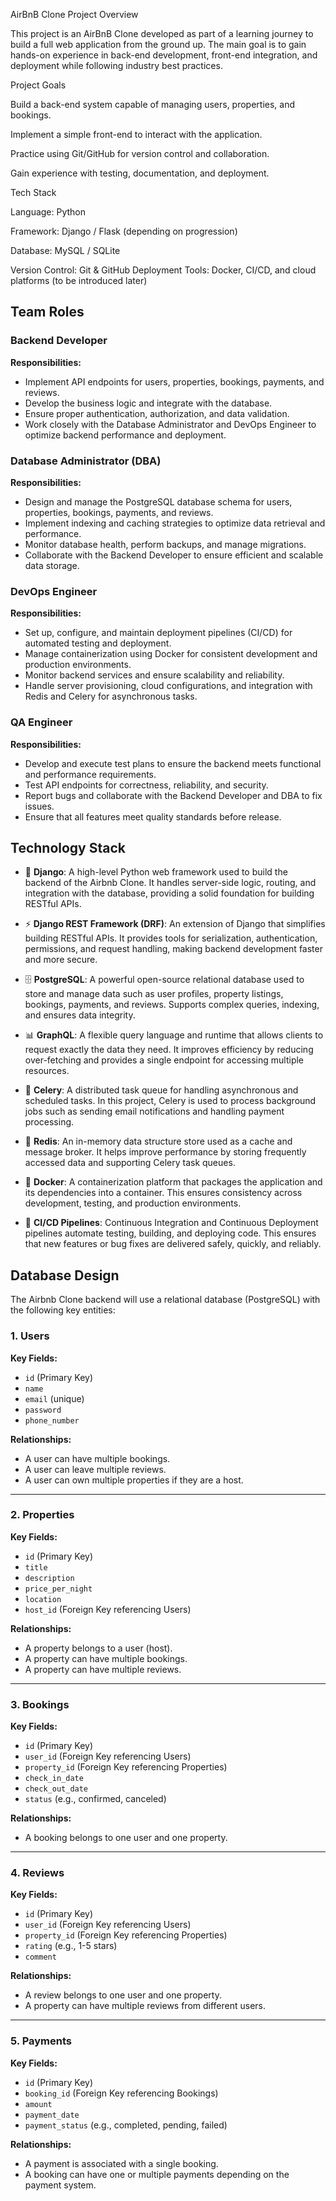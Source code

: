 AirBnB Clone Project
Overview

This project is an AirBnB Clone developed as part of a learning journey to build a full web application from the ground up. The main goal is to gain hands-on experience in back-end development, front-end integration, and deployment while following industry best practices.

Project Goals

Build a back-end system capable of managing users, properties, and bookings.

Implement a simple front-end to interact with the application.

Practice using Git/GitHub for version control and collaboration.

Gain experience with testing, documentation, and deployment.

Tech Stack

Language: Python

Framework: Django / Flask (depending on progression)

Database: MySQL / SQLite

Version Control: Git & GitHub
Deployment Tools: Docker, CI/CD, and cloud platforms (to be introduced later)
## Team Roles

### Backend Developer
**Responsibilities:**  
- Implement API endpoints for users, properties, bookings, payments, and reviews.  
- Develop the business logic and integrate with the database.  
- Ensure proper authentication, authorization, and data validation.  
- Work closely with the Database Administrator and DevOps Engineer to optimize backend performance and deployment.

### Database Administrator (DBA)
**Responsibilities:**  
- Design and manage the PostgreSQL database schema for users, properties, bookings, payments, and reviews.  
- Implement indexing and caching strategies to optimize data retrieval and performance.  
- Monitor database health, perform backups, and manage migrations.  
- Collaborate with the Backend Developer to ensure efficient and scalable data storage.

### DevOps Engineer
**Responsibilities:**  
- Set up, configure, and maintain deployment pipelines (CI/CD) for automated testing and deployment.  
- Manage containerization using Docker for consistent development and production environments.  
- Monitor backend services and ensure scalability and reliability.  
- Handle server provisioning, cloud configurations, and integration with Redis and Celery for asynchronous tasks.

### QA Engineer
**Responsibilities:**  
- Develop and execute test plans to ensure the backend meets functional and performance requirements.  
- Test API endpoints for correctness, reliability, and security.  
- Report bugs and collaborate with the Backend Developer and DBA to fix issues.  
- Ensure that all features meet quality standards before release.
## Technology Stack

- 🐍 **Django**: A high-level Python web framework used to build the backend of the Airbnb Clone. It handles server-side logic, routing, and integration with the database, providing a solid foundation for building RESTful APIs.  

- ⚡ **Django REST Framework (DRF)**: An extension of Django that simplifies building RESTful APIs. It provides tools for serialization, authentication, permissions, and request handling, making backend development faster and more secure.  

- 🗄️ **PostgreSQL**: A powerful open-source relational database used to store and manage data such as user profiles, property listings, bookings, payments, and reviews. Supports complex queries, indexing, and ensures data integrity.  

- 📊 **GraphQL**: A flexible query language and runtime that allows clients to request exactly the data they need. It improves efficiency by reducing over-fetching and provides a single endpoint for accessing multiple resources.  

- 📝 **Celery**: A distributed task queue for handling asynchronous and scheduled tasks. In this project, Celery is used to process background jobs such as sending email notifications and handling payment processing.  

- 🧩 **Redis**: An in-memory data structure store used as a cache and message broker. It helps improve performance by storing frequently accessed data and supporting Celery task queues.  

- 🐳 **Docker**: A containerization platform that packages the application and its dependencies into a container. This ensures consistency across development, testing, and production environments.  

- 🔄 **CI/CD Pipelines**: Continuous Integration and Continuous Deployment pipelines automate testing, building, and deploying code. This ensures that new features or bug fixes are delivered safely, quickly, and reliably.  

## Database Design

The Airbnb Clone backend will use a relational database (PostgreSQL) with the following key entities:

### **1. Users**
**Key Fields:**  
- `id` (Primary Key)  
- `name`  
- `email` (unique)  
- `password`  
- `phone_number`  

**Relationships:**  
- A user can have multiple bookings.  
- A user can leave multiple reviews.  
- A user can own multiple properties if they are a host.  

---

### **2. Properties**
**Key Fields:**  
- `id` (Primary Key)  
- `title`  
- `description`  
- `price_per_night`  
- `location`  
- `host_id` (Foreign Key referencing Users)  

**Relationships:**  
- A property belongs to a user (host).  
- A property can have multiple bookings.  
- A property can have multiple reviews.  

---

### **3. Bookings**
**Key Fields:**  
- `id` (Primary Key)  
- `user_id` (Foreign Key referencing Users)  
- `property_id` (Foreign Key referencing Properties)  
- `check_in_date`  
- `check_out_date`  
- `status` (e.g., confirmed, canceled)  

**Relationships:**  
- A booking belongs to one user and one property.  

---

### **4. Reviews**
**Key Fields:**  
- `id` (Primary Key)  
- `user_id` (Foreign Key referencing Users)  
- `property_id` (Foreign Key referencing Properties)  
- `rating` (e.g., 1-5 stars)  
- `comment`  

**Relationships:**  
- A review belongs to one user and one property.  
- A property can have multiple reviews from different users.  

---

### **5. Payments**
**Key Fields:**  
- `id` (Primary Key)  
- `booking_id` (Foreign Key referencing Bookings)  
- `amount`  
- `payment_date`  
- `payment_status` (e.g., completed, pending, failed)  

**Relationships:**  
- A payment is associated with a single booking.  
- A booking can have one or multiple payments depending on the payment system.
